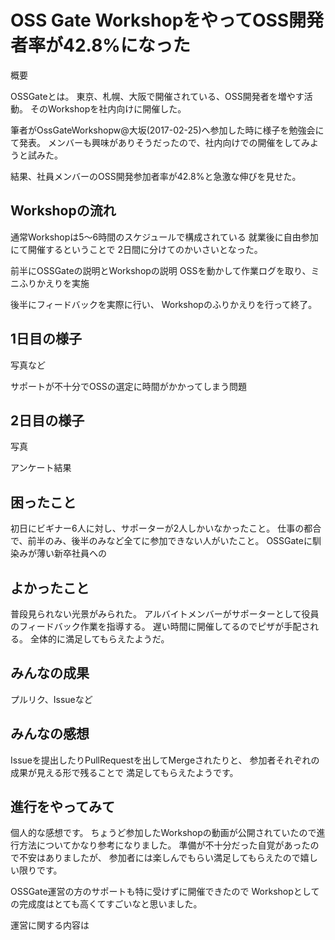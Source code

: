 # OSS Gate WorkshopをやってOSS開発者率が42.8%になった

概要

OSSGateとは。
東京、札幌、大阪で開催されている、OSS開発者を増やす活動。
そのWorkshopを社内向けに開催した。

筆者がOssGateWorkshopw@大坂(2017-02-25)へ参加した時に様子を勉強会にて発表。
メンバーも興味がありそうだったので、社内向けでの開催をしてみようと試みた。

結果、社員メンバーのOSS開発参加者率が42.8%と急激な伸びを見せた。

## Workshopの流れ

通常Workshopは5〜6時間のスケジュールで構成されている
就業後に自由参加にて開催するということで
2日間に分けてのかいさいとなった。

前半にOSSGateの説明とWorkshopの説明
OSSを動かして作業ログを取り、ミニふりかえりを実施

後半にフィードバックを実際に行い、
Workshopのふりかえりを行って終了。


## 1日目の様子

写真など

サポートが不十分でOSSの選定に時間がかかってしまう問題

## 2日目の様子

写真

アンケート結果

## 困ったこと

初日にビギナー6人に対し、サポーターが2人しかいなかったこと。
仕事の都合で、前半のみ、後半のみなど全てに参加できない人がいたこと。
OSSGateに馴染みが薄い新卒社員への

## よかったこと

普段見られない光景がみられた。
アルバイトメンバーがサポーターとして役員のフィードバック作業を指導する。
遅い時間に開催してるのでピザが手配される。
全体的に満足してもらえたようだ。


## みんなの成果

プルリク、Issueなど

## みんなの感想

Issueを提出したりPullRequestを出してMergeされたりと、
参加者それぞれの成果が見える形で残ることで
満足してもらえたようです。

## 進行をやってみて

個人的な感想です。
ちょうど参加したWorkshopの動画が公開されていたので進行方法についてかなり参考になりました。
準備が不十分だった自覚があったので不安はありましたが、
参加者には楽しんでもらい満足してもらえたので嬉しい限りです。

OSSGate運営の方のサポートも特に受けずに開催できたので
Workshopとしての完成度はとても高くてすごいなと思いました。

運営に関する内容は


